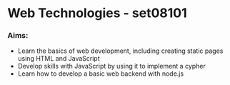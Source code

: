 # Web Technologies - set08101

### Aims:
* Learn the basics of web development, including creating static pages using HTML and JavaScript
* Develop skills with JavaScript by using it to implement a cypher
* Learn how to develop a basic web backend with node.js
